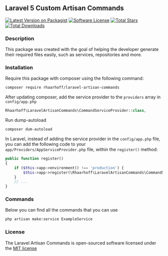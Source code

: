 ## Laravel 5 Custom Artisan Commands

[![Latest Version on Packagist][ico-version]][link-packagist]
[![Software License][ico-license]](LICENSE)
[![Total Stars][ico-stars]][link-stars]
[![Total Downloads][ico-downloads]][link-downloads]

### Description
This package was created with the goal of helping the developer generate
their required files easily, such as services, repositories and more.

### Installation

Require this package with composer using the following command:

```bash
composer require rhaarhoff/laravel-artisan-commands
```

After updating composer, add the service provider to the `providers` array in `config/app.php`

```php
Rhaarhoff\LaravelArtisanCommands\CommandServiceProvider::class,
```

Run dump-autoload
```bash
composer dum-autoload
```

In Laravel, instead of adding the service provider in the `config/app.php` file, you can add the following code to your `app/Providers/AppServiceProvider.php` file, within the `register()` method:

```php
public function register()
{
    if ($this->app->environment() !== 'production') {
        $this->app->register(\Rhaarhoff\LaravelArtisanCommands\CommandServiceProvider::class);
    }
    // ...
}
```

### Commands

Below you can find all the commands that you can use

```bash
php artisan make:service ExampleService
```

### License

The Laravel Artisan Commands is open-sourced software licensed under the [MIT license](http://opensource.org/licenses/MIT)


[ico-version]: https://img.shields.io/packagist/v/barryvdh/laravel-ide-helper.svg?style=flat-square
[ico-license]: https://img.shields.io/badge/license-MIT-brightgreen.svg?style=flat-square
[ico-downloads]: https://img.shields.io/packagist/dt/barryvdh/laravel-ide-helper.svg?style=flat-square
[ico-stars]: https://img.shields.io/github/stars/Flame1994/laravel-artisan-commands.svg

[link-packagist]: https://packagist.org/packages/rhaarhoff/laravel-artisan-commands
[link-downloads]: https://packagist.org/packages/rhaarhoff/laravel-artisan-commands
[link-stars]: https://github.com/Flame1994/laravel-artisan-commands
